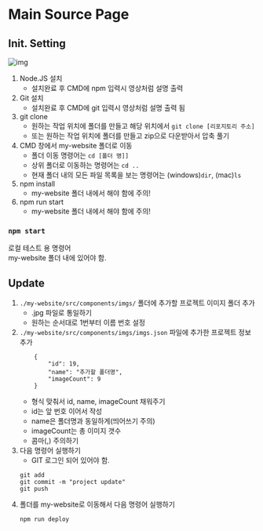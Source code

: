 # Main Source Page

## Init. Setting

![img](./init.gif)

1. Node.JS 설치
    - 설치완료 후 CMD에 npm 입력시 영상처럼 설명 출력
2. Git 설치
    - 설치완료 후 CMD에 git 입력시 영상처럼 설명 출력 됨
3. git clone
    - 원하는 작업 위치에 폴더를 만들고 해당 위치에서 `git clone [리포지토리 주소]`
    - 또는 원하는 작업 위치에 폴더를 만들고 zip으로 다운받아서 압축 풀기
4. CMD 창에서 my-website 폴더로 이동
    - 폴더 이동 명령어는 `cd [폴더 명]]`
    - 상위 폴더로 이동하는 명령어는 `cd ..`
    - 현재 폴더 내의 모든 파일 목록을 보는 명령어는 (windows)`dir`, (mac)`ls`
5. npm install
    - my-website 폴더 내에서 해야 함에 주의!
6. npm run start
    - my-website 폴더 내에서 해야 함에 주의!

### `npm start`

로컬 테스트 용 명령어   
my-website 폴더 내에 있어야 함.

## Update

1. `./my-website/src/components/imgs/` 폴더에 추가할 프로젝트 이미지 폴더 추가
    - .jpg 파일로 통일하기
    - 원하는 순서대로 1번부터 이름 번호 설정
2. `./my-website/src/components/imgs/imgs.json` 파일에 추가한 프로젝트 정보 추가
    ```
        {
            "id": 19,
            "name": "추가할 폴더명",
            "imageCount": 9
        }
    ```
    - 형식 맞춰서 id, name, imageCount 채워주기
    - id는 앞 번호 이어서 작성
    - name은 폴더명과 동일하게(띄어쓰기 주의)
    - imageCount는 총 이미지 갯수
    - 콤마(,) 주의하기
3. 다음 명령어 실행하기
    - GIT 로그인 되어 있어야 함.
    ```
    git add
    git commit -m "project update"
    git push
    ```
4. 폴더를 my-website로 이동해서 다음 명령어 실행하기
    ```
    npm run deploy
    ```
